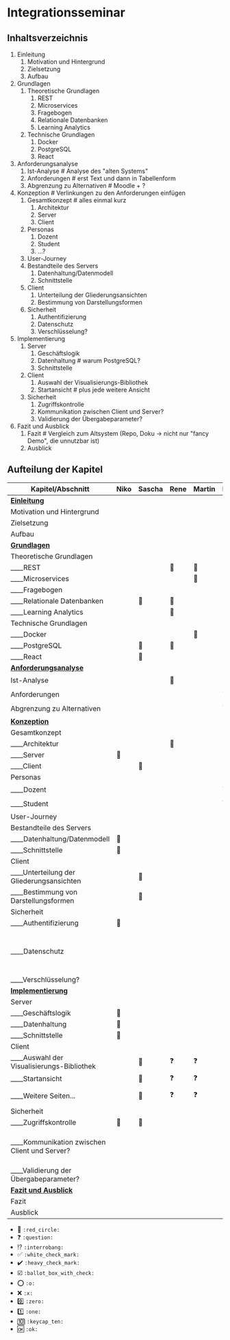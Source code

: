 # Integrationsseminar 

## Inhaltsverzeichnis

1. Einleitung
   1. Motivation und Hintergrund
   1. Zielsetzung
   1. Aufbau
1. Grundlagen
   1. Theoretische Grundlagen
      1. REST
      1. Microservices
      1. Fragebogen
      1. Relationale Datenbanken
      1. Learning Analytics
   1. Technische Grundlagen
      1. Docker
      1. PostgreSQL
      1. React
1. Anforderungsanalyse
   1. Ist-Analyse # Analyse des "alten Systems"
   1. Anforderungen # erst Text und dann in Tabellenform
   1. Abgrenzung zu Alternativen # Moodle + ?
1. Konzeption # Verlinkungen zu den Anforderungen einfügen
   1. Gesamtkonzept # alles einmal kurz
      1. Architektur
      1. Server
      1. Client
   1. Personas
      1. Dozent
      1. Student
      1. ...?
   1. User-Journey
   1. Bestandteile des Servers
      1. Datenhaltung/Datenmodell
      2. Schnittstelle
   1. Client
      1. Unterteilung der Gliederungsansichten
      1. Bestimmung von Darstellungsformen
   1. Sicherheit
      1. Authentifizierung
      1. Datenschutz
      1. Verschlüsselung?
1. Implementierung
   1. Server
      1. Geschäftslogik
      1. Datenhaltung # warum PostgreSQL?
      1. Schnittstelle
   1. Client
      1. Auswahl der Visualisierungs-Bibliothek
      1. Startansicht # plus jede weitere Ansicht
   1. Sicherheit
      1. Zugriffskontrolle
      1. Kommunikation zwischen Client und Server?
      1. Validierung der Übergabeparameter?
1. Fazit und Ausblick
   1. Fazit # Vergleich zum Altsystem (Repo, Doku -> nicht nur "fancy Demo", die unnutzbar ist)
   1. Ausblick

## Aufteilung der Kapitel

| Kapitel/Abschnitt                             | Niko         | Sascha       | Rene         | Martin       | Erik         | Julian     | Kommentar                                               |
| --------------------------------------------- | ------------ | ------------ | ------------ | ------------ | ------------ | ---------- | ------------------------------------------------------- |
| **<u>Einleitung</u>**                         |              |              |              |              |              |            |                                                         |
| Motivation und Hintergrund                    |              |              |              |              |              |            |                                                         |
| Zielsetzung                                   |              |              |              |              |              |            |                                                         |
| Aufbau                                        |              |              |              |              |              |            |                                                         |
| **<u>Grundlagen</u>**                         |              |              |              |              |              |            |                                                         |
| Theoretische Grundlagen                       |              |              |              |              |              |            |                                                         |
| ____REST                                      |              |              | :red_circle: | :red_circle: |              |            |                                                         |
| ____Microservices                             |              |              |              | :red_circle: |              |            |                                                         |
| ____Fragebogen                                |              |              |              |              | :red_circle: |            |                                                         |
| ____Relationale Datenbanken                   |              | :red_circle: | :red_circle: |              |              |            |                                                         |
| ____Learning Analytics                        |              |              | :red_circle: |              |              |            |                                                         |
| Technische Grundlagen                         |              |              |              |              |              |            |                                                         |
| ____Docker                                    |              |              |              | :red_circle: |              |            |                                                         |
| ____PostgreSQL                                |              | :red_circle: | :red_circle: |              |              |            |                                                         |
| ____React                                     |              | :red_circle: |              |              |              |            |                                                         |
| **<u>Anforderungsanalyse</u>**                |              |              |              |              |              |            |                                                         |
| Ist-Analyse                                   |              |              | :red_circle: |              |              | :question: |                                                         |
| Anforderungen                                 |              |              |              |              | :question:   | :question: |                                                         |
| Abgrenzung zu Alternativen                    |              |              |              |              | :question:   | :question: |                                                         |
| **<u>Konzeption</u>**                         |              |              |              |              |              |            |                                                         |
| Gesamtkonzept                                 |              |              |              |              |              |            |                                                         |
| ____Architektur                               |              |              | :red_circle: |              |              |            |                                                         |
| ____Server                                    | :red_circle: |              |              |              |              |            |                                                         |
| ____Client                                    |              | :red_circle: |              |              |              |            |                                                         |
| Personas                                      |              |              |              |              |              |            |                                                         |
| ____Dozent                                    |              |              |              |              | :question:   | :question: |                                                         |
| ____Student                                   |              |              |              |              | :question:   | :question: |                                                         |
| User-Journey                                  |              |              |              |              |              |            | BPMN                                                    |
| Bestandteile des Servers                      |              |              |              |              |              |            |                                                         |
| ____Datenhaltung/Datenmodell                  | :red_circle: |              |              |              |              |            |                                                         |
| ____Schnittstelle                             | :red_circle: |              |              |              |              |            |                                                         |
| Client                                        |              |              |              |              |              |            |                                                         |
| ____Unterteilung der Gliederungsansichten     |              | :red_circle: |              |              |              |            |                                                         |
| ____Bestimmung von Darstellungsformen         |              | :red_circle: |              |              |              |            |                                                         |
| Sicherheit                                    |              |              |              |              |              |            |                                                         |
| ____Authentifizierung                         | :red_circle: |              |              |              |              |            |                                                         |
| ____Datenschutz                               |              |              |              |              |              |            | Beschreibung inwiefern das für das Projekt wichtig ist. |
| ____Verschlüsselung?                          |              |              |              |              |              |            |                                                         |
| **<u>Implementierung</u>**                    |              |              |              |              |              |            |                                                         |
| Server                                        |              |              |              |              |              |            |                                                         |
| ____Geschäftslogik                            | :red_circle: |              |              |              |              |            |                                                         |
| ____Datenhaltung                              | :red_circle: |              |              |              |              |            |                                                         |
| ____Schnittstelle                             | :red_circle: |              |              |              |              |            |                                                         |
| Client                                        |              |              |              |              |              |            |                                                         |
| ____Auswahl der Visualisierungs-Bibliothek    |              | :red_circle: | :question:   | :question:   |              |            |                                                         |
| ____Startansicht                              |              | :red_circle: | :question:   | :question:   |              |            |                                                         |
| ____Weitere Seiten...                         |              | :red_circle: | :question:   | :question:   |              |            | kommt noch viel dazu.                                   |
| Sicherheit                                    |              |              |              |              |              |            |                                                         |
| ____Zugriffskontrolle                         | :red_circle: | :red_circle: |              |              |              |            |                                                         |
| ____Kommunikation zwischen Client und Server? |              |              |              |              |              |            | haben doch kein HTTPs -> kommt evtl. weg.               |
| ____Validierung der Übergabeparameter?        |              |              |              |              |              |            |                                                         |
| **<u>Fazit und Ausblick</u>**                 |              |              |              |              |              |            |                                                         |
| Fazit                                         |              |              |              |              |              |            |                                                         |
| Ausblick                                      |              |              |              |              |              |            |                                                         |

- :red_circle: `:red_circle:`
- :question: `:question:`
- :interrobang: `:interrobang:`
- :white_check_mark: `:white_check_mark:`
- :heavy_check_mark: `:heavy_check_mark:`
- :ballot_box_with_check: `:ballot_box_with_check:`
- :o: `:o:`
- :x: `:x:`
- :zero: `:zero:`
- :one: `:one:`
- :keycap_ten: `:keycap_ten:`
- :ok: `:ok:`